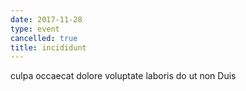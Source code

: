 ```yaml
---
date: 2017-11-28
type: event
cancelled: true
title: incididunt
---
```

culpa occaecat dolore voluptate laboris do ut non Duis